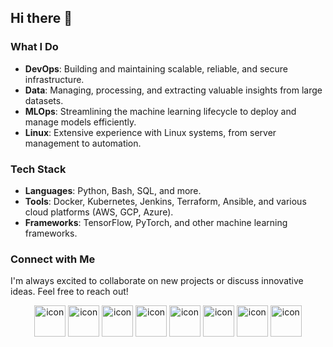 ## Hi there 👋

### What I Do
- **DevOps**: Building and maintaining scalable, reliable, and secure infrastructure.
- **Data**: Managing, processing, and extracting valuable insights from large datasets.
- **MLOps**: Streamlining the machine learning lifecycle to deploy and manage models efficiently.
- **Linux**: Extensive experience with Linux systems, from server management to automation.

### Tech Stack
- **Languages**: Python, Bash, SQL, and more.
- **Tools**: Docker, Kubernetes, Jenkins, Terraform, Ansible, and various cloud platforms (AWS, GCP, Azure).
- **Frameworks**: TensorFlow, PyTorch, and other machine learning frameworks.

### Connect with Me
I'm always excited to collaborate on new projects or discuss innovative ideas. Feel free to reach out!

<div align="center">
  <img src="https://techstack-generator.vercel.app/ts-icon.svg" alt="icon" width="50" height="50" />
  <img src="https://techstack-generator.vercel.app/js-icon.svg" alt="icon"width="50" height="50" />
  <img src="https://techstack-generator.vercel.app/react-icon.svg" alt="icon" width="50" height="50" />
  <img src="https://techstack-generator.vercel.app/prettier-icon.svg" alt="icon" width="50" height="50" />
  <img src="https://techstack-generator.vercel.app/restapi-icon.svg" alt="icon" width="50" height="50" />
  <img src="https://techstack-generator.vercel.app/mysql-icon.svg" alt="icon" width="50" height="50" />
  <img src="https://techstack-generator.vercel.app/docker-icon.svg" alt="icon" width="50" height="50" />
  <img src="https://techstack-generator.vercel.app/github-icon.svg" alt="icon" width="50" height="50" />
</div>
